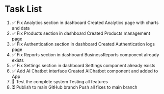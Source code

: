 # Task List

1. ✅ Fix Analytics section in dashboard
Created Analytics page with charts and data
2. ✅ Fix Products section in dashboard
Created Products management page
3. ✅ Fix Authentication section in dashboard
Created Authentication logs page
4. ✅ Fix Reports section in dashboard
BusinessReports component already exists
5. ✅ Fix Settings section in dashboard
Settings component already exists
6. ✅ Add AI Chatbot interface
Created AIChatbot component and added to App
7. 🔄 Test the complete system
Testing all features
8. ⏳ Publish to main GitHub branch
Push all fixes to main branch

